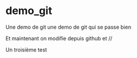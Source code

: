 demo_git
========

Une demo de git une demo de git qui se passe bien

Et maintenant on modifie depuis github et //

Un troisième test
